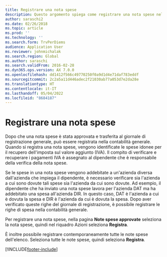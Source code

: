 ```yaml
---
title: Registrare una nota spese
description: Questo argomento spiega come registrare una nota spese nella contabilità generale.
author: saraschi2
ms.date: 02/26/2018
ms.topic: article
ms.prod: ''
ms.technology: ''
ms.search.form: TrvPerDiems
audience: Application User
ms.reviewer: johnmichalak
ms.search.region: Global
ms.author: saraschi
ms.search.validFrom: 2016-02-28
ms.dyn365.ops.version: AX 7.0.0
ms.openlocfilehash: dd1412f566c49770250f0a9d1d4e71daf783eddf
ms.sourcegitcommit: 2c2a5a11d446adec2f21030ab77a053d7e2da28e
ms.translationtype: HT
ms.contentlocale: it-IT
ms.lasthandoff: 05/04/2022
ms.locfileid: "8684187"
---
```

# <a name="post-an-expense-report"></a>Registrare una nota spese

Dopo che una nota spese è stata approvata e trasferita al giornale di registrazione generale, può essere registrata nella contabilità generale. Quando si registra una nota spese, vengono identificate le spese idonee per il recupero dell'imposta sul valore aggiunto (IVA). Il compito di verificare e recuperare i pagamenti IVA è assegnato al dipendente che è responsabile della verifica della nota spese.

Se le spese in una nota spese vengono addebitate a un'azienda diversa dall'azienda che impiega il dipendente, è necessario verificare sia l'azienda a cui sono dovute tali spese sia l'azienda da cui sono dovute. Ad esempio, il dipendente che ha inviato una nota spese lavora per l'azienda DAT ma ha addebitato una spesa all'azienda DIR. In questo caso, DAT è l'azienda a cui è dovuta la spesa e DIR è l'azienda da cui è dovuta la spesa. Dopo aver verificato queste righe del giornale di registrazione, è possibile registrare le righe di spesa nella contabilità generale.

Per registrare una nota spese, nella pagina **Note spese approvate** seleziona la nota spese, quindi nel riquadro Azioni seleziona **Registra**.

È inoltre possibile registrare contemporaneamente tutte le note spese dell'elenco. Seleziona tutte le note spese, quindi seleziona **Registra**.


[!INCLUDE[footer-include](../includes/footer-banner.md)]